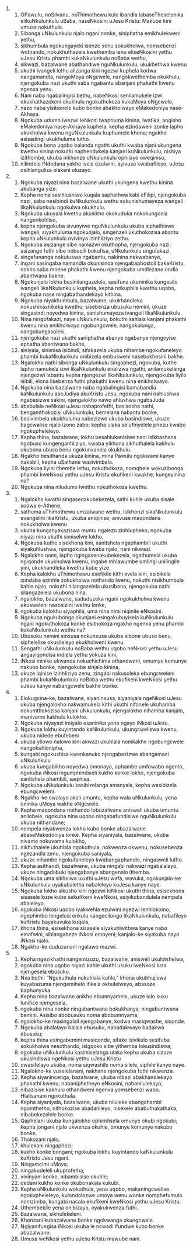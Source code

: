<ol>
  <li>
    <ol>
      <li>OPawulu, noSilvanu, noThimothewu kulo ibandla labaseTheselonika elikuNkulunkulu uBaba, naseNkosini uJesu Kristu: Makube kini umusa nokuthula.</li>
      <li>Sibonga uNkulunkulu njalo ngani nonke, siniphatha emikhulekweni yethu,</li>
      <li>sikhumbula ngokungayeki isenzo senu sokukholwa, nomsebenzi wothando, nokukhuthazela kwethemba lenu eliseNkosini yethu uJesu Kristu phambi kukaNkulunkulu noBaba wethu,</li>
      <li>sikwazi, bazalwane abathandiwe nguNkulunkulu, ukukhethwa kwenu</li>
      <li>ukuthi ivangeli lethu alizanga kini ngezwi kuphela kodwa nangamandla, nangoMoya oNgcwele, nangokwethemba okukhulu, njengokuba nazi ukuthi saba ngabantu abanjani phakathi kwenu ngenxa yenu.</li>
      <li>Nani naba ngabalingisi bethu, nabeNkosi senilamukele izwi ekukhathazekeni okukhulu ngokuthokoza kukaMoya oNgcwele,</li>
      <li>naze naba yisibonelo kubo bonke abakholwayo eMakedoniya nase-Akhaya.</li>
      <li>Ngokuba udumo lwezwi leNkosi lwaphuma kinina, lwafika, angisho eMakedoniya nase-Akhaya kuphela, kepha ezindaweni zonke lapho ukukholwa kwenu nguNkulunkulu kuphumele khona; ngakho asisadingi ukukhuluma lutho.</li>
      <li>Ngokuba bona uqobo balanda ngathi ukuthi kwaba njani ukungena kwethu kinina nokuthi naphendukela kanjani kuNkulunkulu, nishiya izithombe, ukuba nikhonze uNkulunkulu ophilayo oweqiniso,</li>
      <li>nilindele iNdodana yakhe ivela ezulwini, ayivusa kwabafileyo, uJesu osihlangulisa olakeni oluzayo.</li>
    </ol>
  </li>
  <li>
    <ol>
      <li>Ngokuba niyazi nina bazalwane ukuthi ukungena kwethu kinina akubanga yize.</li>
      <li>Kepha noma sasihlushiwe kuqala saphathwa kabi eFilipi, njengokuba nazi, saba nesibindi kuNkulunkulu wethu sokunishumayeza ivangeli likaNkulunkulu ngokulwa okukhulu.</li>
      <li>Ngokuba ukuyala kwethu akusikho okokuduka nokokungcola nangenkohliso,</li>
      <li>kepha njengokuba sivunyiwe nguNkulunkulu ukuba siphathiswe ivangeli, siyakhuluma ngokunjalo, singenzeli ukuthokozisa abantu kepha uNkulunkulu ovivinya izinhliziyo zethu.</li>
      <li>Ngokuba asizange sibe namazwi okuthopha, njengokuba nazi; asizange futhi sibe nobuqili bokufisa, uNkulunkulu ungufakazi,</li>
      <li>singafunanga nokutuswa ngabantu, nakinina nakwabanye,</li>
      <li>ingani sasingaba namandla okunisinda njengabaphostoli bakaKristu, nokho saba mnene phakathi kwenu njengokuba umdlezane ondla abantwana bakhe.</li>
      <li>Ngokunjalo lokhu besinilangazelele, sasifuna ukuninika kungesilo ivangeli likaNkulunkulu kuphela, kepha nokuphila kwethu uqobo, ngokuba nase ningabathandekayo kithina.</li>
      <li>Ngokuba niyakhumbula, bazalwane, ukukhandleka nokushikashikeka kwethu; sisebenza ubusuku nemini, ukuze singasindi noyedwa kinina, sanishumayeza ivangeli likaNkulunkulu.</li>
      <li>Nina ningofakazi, naye uNkulunkulu, bokuthi sahlala kanjani phakathi kwenu nina enikholwayo ngobungcwele, nangokulunga, nangokungasoleki,</li>
      <li>njengokuba nazi ukuthi saniphatha abanye ngabanye njengoyise ephatha abantwana bakhe,</li>
      <li>siniyala, sinimisa isibindi, sifakazela ukuba nihambe ngokufaneleyo phambi kukaNkulunkulu onibizela embusweni nasebukhosini bakhe.</li>
      <li>Ngalokho nathi sibonga uNkulunkulu singaphezi, ngokuba, kuthe lapho namukela izwi likaNkulunkulu enalizwa ngathi, anilamukelanga njengezwi labantu kepha njengezwi likaNkulunkulu, njengokuba liyilo isibili, elona lisebenza futhi phakathi kwenu nina enikholwayo.</li>
      <li>Ngokuba nina bazalwane naba ngabalingisi bamabandla kaNkulunkulu aseJudiya akuKristu Jesu, ngokuba nani nahlushwa ngabesizwe sakini, njengalokho nawo ahlushwa ngabaJuda</li>
      <li>ababulala neNkosi uJesu nabaprofethi, basixosha nathi, bengamthokozisi uNkulunkulu, bemelana nabantu bonke,</li>
      <li>besivimbela ukukhuluma nabezizwe ukuba basindiswe, ukuze bagcwalise njalo izono zabo; kepha ulaka selufinyelele phezu kwabo ngokupheleleyo.</li>
      <li>Kepha thina, bazalwane, lokhu besahlukanisiwe nani isikhashana ngobuso kungenganhliziyo, kwaba yikhona sikhuthalela kakhulu ukubona ubuso benu ngokunxanela okukhulu.</li>
      <li>Ngakho besithanda ukuza kinina, mina Pawulu ngokwami kanye nakabili, kepha uSathane wasivimbela.</li>
      <li>Ngokuba liyini ithemba lethu, nokuthokoza, nomqhele wokuzibonga phambi kweNkosi yethu uJesu Kristu ekufikeni kwakhe, kungeyinina na?</li>
      <li>Ngokuba nina niludumo lwethu nokuthokoza kwethu.</li>
    </ol>
  </li>
  <li>
    <ol>
      <li>Ngalokho kwathi singasenakubekezela, sathi kuhle ukuba sisale sodwa e-Athene,</li>
      <li>sathuma uThimothewu umzalwane wethu, isikhonzi sikaNkulunkulu evangelini likaKristu, ukuba aniqinise, anivuse maqondana nokukholwa kwenu</li>
      <li>ukuba kunganyakaziswa muntu ngalezo zinhlupheko; ngokuba niyazi nina ukuthi simiselwe lokho.</li>
      <li>Ngokuba kuthe sisekhona kini, sanitshela ngaphambili ukuthi siyakuhlushwa, njengokuba kwaba njalo, nani nikwazi.</li>
      <li>Ngalokho nami, lapho ngingasenakubekezela, ngathumela ukuba ngiqonde ukukholwa kwenu, ingabe mhlawumbe umlingi unilingile yini, ukukhandleka kwethu kube yize.</li>
      <li>Kepha kalokhu uThimothewu esefikile kithi evela kini, esibikela izindaba ezinhle zokukholwa nothando lwenu, nokuthi nisikhumbula kahle njalo, nokuthi nilangazelela ukusibona, njengokuba nathi silangazelela ukubona nina,</li>
      <li>ngalokho, bazalwane, saduduzeka ngani ngokukholwa kwenu ekusweleni nasosizini lwethu lonke,</li>
      <li>ngokuba kalokhu siyaphila, uma nina nimi niqinile eNkosini.</li>
      <li>Ngokuba ngukubonga okunjani esingakubuyisela kuNkulunkulu ngani ngokuthokoza konke esithokoza ngakho ngenxa yenu phambi kukaNkulunkulu wethu na?</li>
      <li>Ubusuku nemini sinxusa nokunxusa ukuba sibone ubuso benu, siphelelise okusileleyo ekukholweni kwenu.</li>
      <li>Sengathi uNkulunkulu noBaba wethu uqobo neNkosi yethu uJesu angayiqondisa indlela yethu yokuza kini,</li>
      <li>iNkosi ininike ukwanda nokuchichima othandweni, omumye komunye nakubo bonke, njengokuba sinjalo kinina,</li>
      <li>ukuze iqinise izinhliziyo zenu, zingabi nakusoleka ebungcweleni phambi kukaNkulunkulu noBaba wethu ekufikeni kweNkosi yethu uJesu kanye nabangcwele bakhe bonke.</li>
    </ol>
  </li>
  <li>
    <ol>
      <li>Elokugcina-ke, bazalwane, siyaninxusa, siyaniyala ngeNkosi uJesu ukuba njengalokho nakwamukela kithi ukuthi nifanele ukuhamba nokumthokozisa kanjani uNkulunkulu, njengalokho nihamba kanjalo, manivame kakhulu kulokho.</li>
      <li>Ngokuba niyayazi imiyalo esaninika yona ngayo iNkosi uJesu.</li>
      <li>Ngokuba lokhu kuyintando kaNkulunkulu, ukungcweliswa kwenu, ukuba nidede ebufebeni</li>
      <li>ukuba yilowo nalowo kini akwazi ukuhlala nomkakhe ngobungcwele nangokuhlonipha,</li>
      <li>kungabi ngokushisa kwenkanuko njengabezizwe abangamazi uNkulunkulu</li>
      <li>ukuba kungabikho noyedwa omonayo, aphambe umfowabo ngento, ngokuba iNkosi ingumphindiseli kukho konke lokho, njengokuba sanitshela phambili, saqinisa.</li>
      <li>Ngokuba uNkulunkulu kasibizelanga amanyala, kepha wasibizela ebungcweleni.</li>
      <li>Ngakho-ke owalayo akali umuntu, kepha wala uNkulunkulu, yena oninika uMoya wakhe oNgcwele.</li>
      <li>Kepha maqondana nothando lobuzalwane anisweli ukuba umuntu anilobele, ngokuba nina uqobo ningabafundisiwe nguNkulunkulu ukuba nithandane;</li>
      <li>nempela niyakwenza lokho kubo bonke abazalwane abaseMakedoniya lonke. Kepha siyaniyala, bazalwane, ukuba nivame nokuvama kulokho,</li>
      <li>nikhuthalele ukuhlala ngokuthula, nokwenza okwenu, nokusebenza ngezandla zenu, njengokuba saniyala,</li>
      <li>ukuze nihambe ngokufaneleyo kwabangaphandle, ningasweli lutho.</li>
      <li>Kepha asithandi, bazalwane, ukuba ningabi nakwazi ngabalalayo, ukuze ningadabuki njengabanye abangenalo ithemba.</li>
      <li>Ngokuba uma sikholwa ukuthi uJesu wafa, wavuka, ngokunjalo-ke uNkulunkulu uyakubaletha nabaleleyo kuJesu kanye naye.</li>
      <li>Ngokuba lokho sikusho kini ngezwi leNkosi ukuthi thina, esisekhona sisasele kuze kube sekufikeni kweNkosi, asiyikubandulela nempela abaleleyo,</li>
      <li>ngokuba iNkosi uqobo iyakwehla ezulwini ngezwi lenhlokomo, ngephimbo lengelosi enkulu nangecilongo likaNkulunkulu, nabafileyo kuKristu bayakuvuka kuqala,</li>
      <li>khona thina, esisekhona sisasele siyakuhlwithwa kanye nabo emafwini, sihlangabeze iNkosi emoyeni; kanjalo-ke siyakuba nayo iNkosi njalo.</li>
      <li>Ngakho-ke duduzanani ngalawo mazwi.</li>
    </ol>
  </li>
  <li>
    <ol>
      <li>Kepha ngezikhathi nangemizuzu, bazalwane, anisweli ukulotshelwa,</li>
      <li>ngokuba nina uqobo niyazi kahle ukuthi usuku lweNkosi luza njengesela ebusuku.</li>
      <li>Nxa bethi: “Ngukuthula nokuhlala kahle,” khona ukubhujiswa kuyabazuma njengemihelo ifikela okhulelweyo, abasoze baphunyuka.</li>
      <li>Kepha nina bazalwane anikho ebumnyameni, ukuze lolo suku lunifice njengesela,</li>
      <li>ngokuba nina nonke ningabantwana bokukhanya, ningabantwana bemini. Asisibo abobusuku noma abobumnyama;</li>
      <li>ngalokho-ke masingalali njengabanye, kodwa masiqwashe, siqonde.</li>
      <li>Ngokuba abalalayo balala ebusuku, nabadakwayo badakwa ebusuku;</li>
      <li>kepha thina esingabemini masiqonde, sifake isivikelo sesifuba sokukholwa nesothando, isigqoko sibe yithemba lokusindiswa;</li>
      <li>ngokuba uNkulunkulu kasimiselanga ulaka kepha ukuba sizuze ukusindiswa ngeNkosi yethu uJesu Kristu</li>
      <li>owasifelayo ukuba, noma siqwashile noma silele, siphile kanye naye.</li>
      <li>Ngalokho-ke vuselelanani, nakhane njengokuba futhi nikwenza.</li>
      <li>Kepha siyanincenga, bazalwane, ukuba nibazi abakhandlekayo phakathi kwenu, nabaniphetheyo eNkosini, nabanilulekayo,</li>
      <li>nibazisise kakhulu othandweni ngenxa yomsebenzi wabo. Hlalisanani ngokuthula.</li>
      <li>Kepha siyaniyala, bazalwane, ukuba niluleke abangahambi ngomthetho, nithokozise abadanileyo, nisekele ababuthakathaka, nibabekezelele bonke.</li>
      <li>Qaphelani ukuba kungabikho ophindisela omunye okubi ngokubi; kepha jongani njalo ukwenza okuhle, omunye komunye nakubo bonke.</li>
      <li>Thokozani njalo;</li>
      <li>khulekani ningaphezi;</li>
      <li>kukho konke bongani; ngokuba lokhu kuyintando kaNkulunkulu kuKristu Jesu ngani.</li>
      <li>Ningamcimi uMoya;</li>
      <li>ningakudeleli ukuprofetha;</li>
      <li>vivinyani konke, nibambisise okuhle;</li>
      <li>dedani kukho konke okubonakala kukubi.</li>
      <li>Kepha uNkulunkulu wokuthula, yena uqobo, makaningcwelise ngokupheleleyo, kulondolozwe umoya wenu wonke nomphefumulo nomzimba, kungabi nacala ekufikeni kweNkosi yethu uJesu Kristu.</li>
      <li>Uthembekile yena onibizayo, oyakukwenza futhi.</li>
      <li>Bazalwane, sikhulekeleni.</li>
      <li>Khonzani kubazalwane bonke ngokwanga okungcwele.</li>
      <li>Ngiyanifungisa iNkosi ukuba le ncwadi ifundwe kubo bonke abazalwane.</li>
      <li>Umusa weNkosi yethu uJesu Kristu mawube nani.</li>
    </ol>
  </li>
</ol>